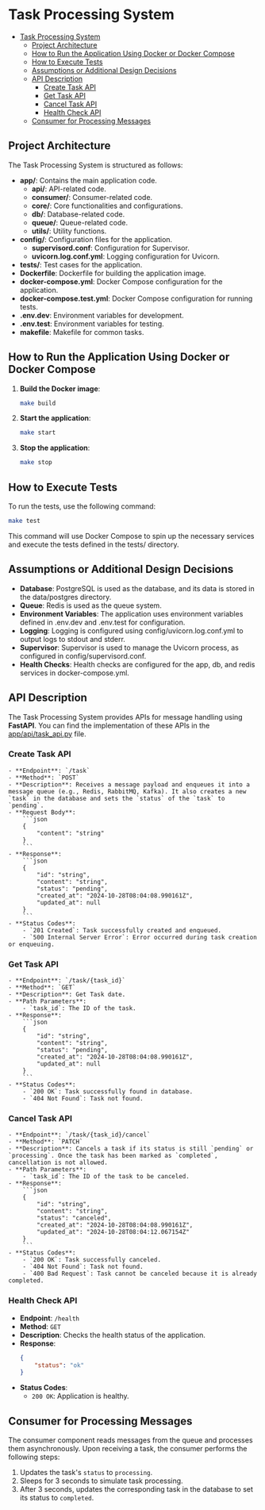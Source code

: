 # Task Processing System

- [Task Processing System](#task-processing-system)
  - [Project Architecture](#project-architecture)
  - [How to Run the Application Using Docker or Docker Compose](#how-to-run-the-application-using-docker-or-docker-compose)
  - [How to Execute Tests](#how-to-execute-tests)
  - [Assumptions or Additional Design Decisions](#assumptions-or-additional-design-decisions)
  - [API Description](#api-description)
    - [Create Task API](#create-task-api)
    - [Get Task API](#get-task-api)
    - [Cancel Task API](#cancel-task-api)
    - [Health Check API](#health-check-api)
  - [Consumer for Processing Messages](#consumer-for-processing-messages)

## Project Architecture

The Task Processing System is structured as follows:

- **app/**: Contains the main application code.
  - **api/**: API-related code.
  - **consumer/**: Consumer-related code.
  - **core/**: Core functionalities and configurations.
  - **db/**: Database-related code.
  - **queue/**: Queue-related code.
  - **utils/**: Utility functions.
- **config/**: Configuration files for the application.
  - **supervisord.conf**: Configuration for Supervisor.
  - **uvicorn.log.conf.yml**: Logging configuration for Uvicorn.
- **tests/**: Test cases for the application.
- **Dockerfile**: Dockerfile for building the application image.
- **docker-compose.yml**: Docker Compose configuration for the application.
- **docker-compose.test.yml**: Docker Compose configuration for running tests.
- **.env.dev**: Environment variables for development.
- **.env.test**: Environment variables for testing.
- **makefile**: Makefile for common tasks.

## How to Run the Application Using Docker or Docker Compose

1. **Build the Docker image**:
    ```sh
    make build
    ```

2. **Start the application**:
    ```sh
    make start
    ```

3. **Stop the application**:
    ```sh
    make stop
    ```

## How to Execute Tests

To run the tests, use the following command:
```sh
make test
```

This command will use Docker Compose to spin up the necessary services and execute the tests defined in the tests/ directory.

## Assumptions or Additional Design Decisions

- **Database**: PostgreSQL is used as the database, and its data is stored in the data/postgres directory.
- **Queue**: Redis is used as the queue system.
- **Environment Variables**: The application uses environment variables defined in .env.dev and .env.test for configuration.
- **Logging**: Logging is configured using config/uvicorn.log.conf.yml to output logs to stdout and stderr.
- **Supervisor**: Supervisor is used to manage the Uvicorn process, as configured in config/supervisord.conf.
- **Health Checks**: Health checks are configured for the app, db, and redis services in docker-compose.yml.

## API Description

The Task Processing System provides APIs for message handling using **FastAPI**. You can find the implementation of these APIs in the [app/api/task_api.py](app/api/task_api.py) file.

### Create Task API

    - **Endpoint**: `/task`
    - **Method**: `POST`
    - **Description**: Receives a message payload and enqueues it into a message queue (e.g., Redis, RabbitMQ, Kafka). It also creates a new `task` in the database and sets the `status` of the `task` to `pending`.
    - **Request Body**:
        ```json
        {
            "content": "string"
        }
        ```
    - **Response**:
        ```json
        {
            "id": "string",
            "content": "string",
            "status": "pending",
            "created_at": "2024-10-28T08:04:08.990161Z",
            "updated_at": null
        }
        ```
    - **Status Codes**:
        - `201 Created`: Task successfully created and enqueued.
        - `500 Internal Server Error`: Error occurred during task creation or enqueuing.

### Get Task API

    - **Endpoint**: `/task/{task_id}`
    - **Method**: `GET`
    - **Description**: Get Task date.
    - **Path Parameters**:
        - `task_id`: The ID of the task.
    - **Response**:
        ```json
        {
            "id": "string",
            "content": "string",
            "status": "pending",
            "created_at": "2024-10-28T08:04:08.990161Z",
            "updated_at": null
        }
        ```
    - **Status Codes**:
        - `200 OK`: Task successfully found in database.
        - `404 Not Found`: Task not found.

### Cancel Task API

    - **Endpoint**: `/task/{task_id}/cancel`
    - **Method**: `PATCH`
    - **Description**: Cancels a task if its status is still `pending` or `processing`. Once the task has been marked as `completed`, cancellation is not allowed.
    - **Path Parameters**:
        - `task_id`: The ID of the task to be canceled.
    - **Response**:
        ```json
        {
            "id": "string",
            "content": "string",
            "status": "canceled",
            "created_at": "2024-10-28T08:04:08.990161Z",
            "updated_at": "2024-10-28T08:04:12.067154Z"
        }
        ```
    - **Status Codes**:
        - `200 OK`: Task successfully canceled.
        - `404 Not Found`: Task not found.
        - `400 Bad Request`: Task cannot be canceled because it is already completed.

### Health Check API

- **Endpoint**: `/health`
- **Method**: `GET`
- **Description**: Checks the health status of the application.
- **Response**:
    ```json
    {
        "status": "ok"
    }
    ```
- **Status Codes**:
    - `200 OK`: Application is healthy.

## Consumer for Processing Messages

The consumer component reads messages from the queue and processes them asynchronously. Upon receiving a task, the consumer performs the following steps:

1. Updates the task's `status` to `processing`.
2. Sleeps for 3 seconds to simulate task processing.
3. After 3 seconds, updates the corresponding task in the database to set its status to `completed`.
